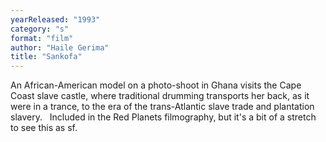 ```yaml
---
yearReleased: "1993"
category: "s"
format: "film"
author: "Haile Gerima"
title: "Sankofa"
---
```

 An African-American model on a photo-shoot in Ghana visits the Cape Coast slave  castle, where traditional drumming transports her back, as it were in a trance,  to the era of the trans-Atlantic slave trade and plantation slavery.
  
 Included in the Red Planets  filmography, but it's a bit of a stretch to see this as sf.
  